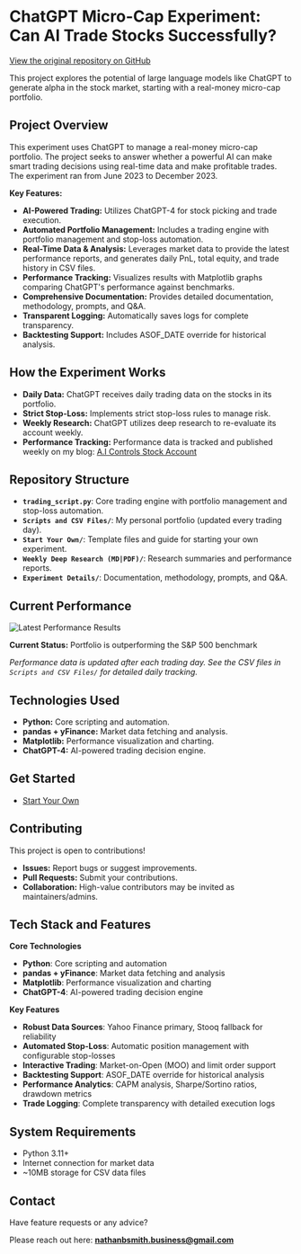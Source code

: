 # ChatGPT Micro-Cap Experiment: Can AI Trade Stocks Successfully?

[View the original repository on GitHub](https://github.com/LuckyOne7777/ChatGPT-Micro-Cap-Experiment)

This project explores the potential of large language models like ChatGPT to generate alpha in the stock market, starting with a real-money micro-cap portfolio.

## Project Overview

This experiment uses ChatGPT to manage a real-money micro-cap portfolio. The project seeks to answer whether a powerful AI can make smart trading decisions using real-time data and make profitable trades. The experiment ran from June 2023 to December 2023.

**Key Features:**

*   **AI-Powered Trading:** Utilizes ChatGPT-4 for stock picking and trade execution.
*   **Automated Portfolio Management:** Includes a trading engine with portfolio management and stop-loss automation.
*   **Real-Time Data & Analysis:** Leverages market data to provide the latest performance reports, and generates daily PnL, total equity, and trade history in CSV files.
*   **Performance Tracking:** Visualizes results with Matplotlib graphs comparing ChatGPT's performance against benchmarks.
*   **Comprehensive Documentation:** Provides detailed documentation, methodology, prompts, and Q&A.
*   **Transparent Logging:** Automatically saves logs for complete transparency.
*   **Backtesting Support:** Includes ASOF_DATE override for historical analysis.

## How the Experiment Works

*   **Daily Data:** ChatGPT receives daily trading data on the stocks in its portfolio.
*   **Strict Stop-Loss:** Implements strict stop-loss rules to manage risk.
*   **Weekly Research:** ChatGPT utilizes deep research to re-evaluate its account weekly.
*   **Performance Tracking:** Performance data is tracked and published weekly on my blog: [A.I Controls Stock Account](https://nathanbsmith729.substack.com)

## Repository Structure

*   **`trading_script.py`**: Core trading engine with portfolio management and stop-loss automation.
*   **`Scripts and CSV Files/`**: My personal portfolio (updated every trading day).
*   **`Start Your Own/`**: Template files and guide for starting your own experiment.
*   **`Weekly Deep Research (MD|PDF)/`**: Research summaries and performance reports.
*   **`Experiment Details/`**: Documentation, methodology, prompts, and Q&A.

## Current Performance

![Latest Performance Results](Results.png)

**Current Status:** Portfolio is outperforming the S&P 500 benchmark

*Performance data is updated after each trading day. See the CSV files in `Scripts and CSV Files/` for detailed daily tracking.*

## Technologies Used

*   **Python:** Core scripting and automation.
*   **pandas + yFinance:** Market data fetching and analysis.
*   **Matplotlib:** Performance visualization and charting.
*   **ChatGPT-4:** AI-powered trading decision engine.

## Get Started

*   [Start Your Own](https://github.com/LuckyOne7777/ChatGPT-Micro-Cap-Experiment/blob/main/Start%20Your%20Own/README.md)

## Contributing

This project is open to contributions!

*   **Issues:** Report bugs or suggest improvements.
*   **Pull Requests:** Submit your contributions.
*   **Collaboration:** High-value contributors may be invited as maintainers/admins.

## Tech Stack and Features

**Core Technologies**

*   **Python**: Core scripting and automation
*   **pandas + yFinance**: Market data fetching and analysis
*   **Matplotlib**: Performance visualization and charting
*   **ChatGPT-4**: AI-powered trading decision engine

**Key Features**

*   **Robust Data Sources**: Yahoo Finance primary, Stooq fallback for reliability
*   **Automated Stop-Loss**: Automatic position management with configurable stop-losses
*   **Interactive Trading**: Market-on-Open (MOO) and limit order support
*   **Backtesting Support**: ASOF_DATE override for historical analysis
*   **Performance Analytics**: CAPM analysis, Sharpe/Sortino ratios, drawdown metrics
*   **Trade Logging**: Complete transparency with detailed execution logs

## System Requirements

*   Python 3.11+
*   Internet connection for market data
*   ~10MB storage for CSV data files

## Contact

Have feature requests or any advice?

Please reach out here: **nathanbsmith.business@gmail.com**